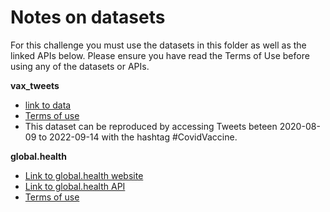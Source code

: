 # Notes on datasets

For this challenge you must use the datasets in this folder as well as the linked APIs below.
Please ensure you have read the Terms of Use before using any of the datasets or APIs.

**vax_tweets**

* [link to data]()
* [Terms of use](https://developer.twitter.com/en/more/developer-terms)
* This dataset can be reproduced by accessing Tweets beteen 2020-08-09 to 2022-09-14 with the hashtag #CovidVaccine.

**global.health**

* [Link to global.health website](https://global.health/)
* [Link to global.health API](https://github.com/globaldothealth/list/tree/main/api)
* [Terms of use](https://global.health/terms-of-use/)
